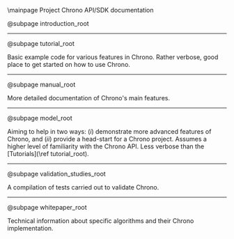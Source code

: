 \mainpage Project Chrono API/SDK documentation

@subpage introduction_root

---

@subpage tutorial_root

Basic example code for various features in Chrono. Rather verbose, good place to get started on how to use Chrono.

---

@subpage manual_root

More detailed documentation of Chrono's main features.


---

@subpage model_root

Aiming to help in two ways: (*i*) demonstrate more advanced features of Chrono, and (*ii*) provide a head-start for a Chrono project. Assumes a higher level of familiarity with the Chrono API. Less verbose than the [Tutorials](\ref tutorial_root).


---

@subpage validation_studies_root

A compilation of tests carried out to validate Chrono.

---

@subpage whitepaper_root

Technical information about specific algorithms and their Chrono implementation.
